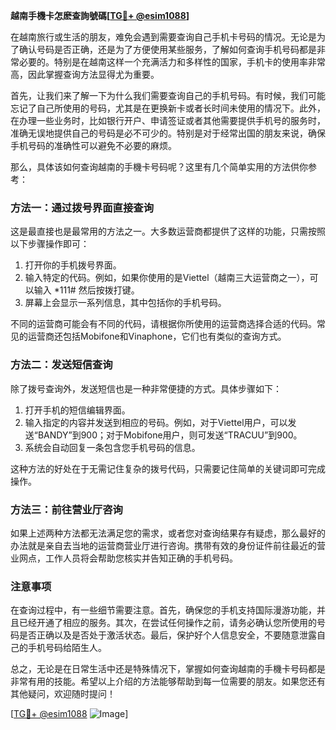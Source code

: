 **越南手機卡怎麽查詢號碼[[TG💪+ @esim1088](https://t.me/s/esim1088)]**

在越南旅行或生活的朋友，难免会遇到需要查询自己手机卡号码的情况。无论是为了确认号码是否正确，还是为了方便使用某些服务，了解如何查询手机号码都是非常必要的。特别是在越南这样一个充满活力和多样性的国家，手机卡的使用率非常高，因此掌握查询方法显得尤为重要。

首先，让我们来了解一下为什么我们需要查询自己的手机号码。有时候，我们可能忘记了自己所使用的号码，尤其是在更换新卡或者长时间未使用的情况下。此外，在办理一些业务时，比如银行开户、申请签证或者其他需要提供手机号的服务时，准确无误地提供自己的号码是必不可少的。特别是对于经常出国的朋友来说，确保手机号码的准确性可以避免不必要的麻烦。

那么，具体该如何查询越南的手機卡号码呢？这里有几个简单实用的方法供你参考：

### 方法一：通过拨号界面直接查询

这是最直接也是最常用的方法之一。大多数运营商都提供了这样的功能，只需按照以下步骤操作即可：

1. 打开你的手机拨号界面。
2. 输入特定的代码。例如，如果你使用的是Viettel（越南三大运营商之一），可以输入 *111# 然后按拨打键。
3. 屏幕上会显示一系列信息，其中包括你的手机号码。

不同的运营商可能会有不同的代码，请根据你所使用的运营商选择合适的代码。常见的运营商还包括Mobifone和Vinaphone，它们也有类似的查询方式。

### 方法二：发送短信查询

除了拨号查询外，发送短信也是一种非常便捷的方式。具体步骤如下：

1. 打开手机的短信编辑界面。
2. 输入指定的内容并发送到相应的号码。例如，对于Viettel用户，可以发送“BANDY”到900；对于Mobifone用户，则可发送“TRACUU”到900。
3. 系统会自动回复一条包含您手机号码的信息。

这种方法的好处在于无需记住复杂的拨号代码，只需要记住简单的关键词即可完成操作。

### 方法三：前往营业厅咨询

如果上述两种方法都无法满足您的需求，或者您对查询结果存有疑虑，那么最好的办法就是亲自去当地的运营商营业厅进行咨询。携带有效的身份证件前往最近的营业网点，工作人员将会帮助您核实并告知正确的手机号码。

### 注意事项

在查询过程中，有一些细节需要注意。首先，确保您的手机支持国际漫游功能，并且已经开通了相应的服务。其次，在尝试任何操作之前，请务必确认您所使用的号码是否正确以及是否处于激活状态。最后，保护好个人信息安全，不要随意泄露自己的手机号码给陌生人。

总之，无论是在日常生活中还是特殊情况下，掌握如何查询越南的手機卡号码都是非常有用的技能。希望以上介绍的方法能够帮助到每一位需要的朋友。如果您还有其他疑问，欢迎随时提问！

[[TG💪+ @esim1088](https://t.me/s/esim1088) ![Image](https://i.postimg.cc/4NQfJmqS/Snipaste-2025-05-13-00-14-12.png)]